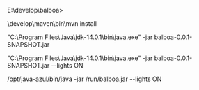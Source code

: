 E:\develop\balboa>

\develop\maven\bin\mvn install

"C:\Program Files\Java\jdk-14.0.1\bin\java.exe" -jar balboa-0.0.1-SNAPSHOT.jar

"C:\Program Files\Java\jdk-14.0.1\bin\java.exe" -jar balboa-0.0.1-SNAPSHOT.jar --lights ON

/opt/java-azul/bin/java -jar /run/balboa.jar --lights ON